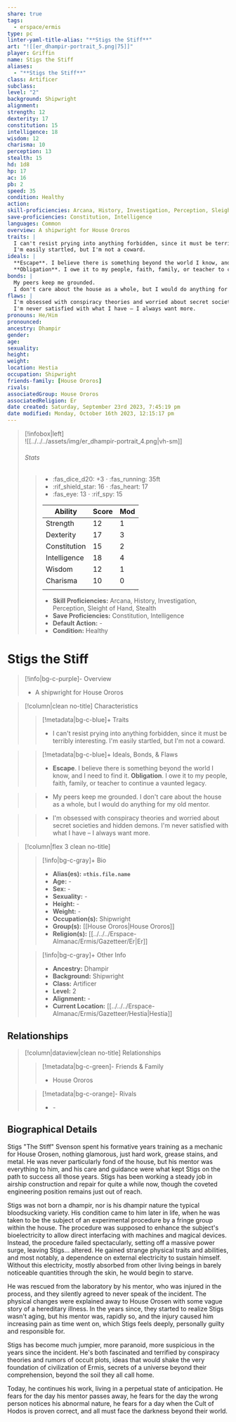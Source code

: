 ```yaml
---
share: true
tags:
  - erspace/ermis
type: pc
linter-yaml-title-alias: "**Stigs the Stiff**"
art: "![[er_dhampir-portrait_5.png|75]]"
player: Griffin
name: Stigs the Stiff
aliases:
  - "**Stigs the Stiff**"
class: Artificer
subclass: 
level: "2"
background: Shipwright
alignment: 
strength: 12
dexterity: 17
constitution: 15
intelligence: 18
wisdom: 12
charisma: 10
perception: 13
stealth: 15
hd: 1d8
hp: 17
ac: 16
pb: 2
speed: 35
condition: Healthy
action: 
skill-proficiencies: Arcana, History, Investigation, Perception, Sleight of Hand, Stealth
save-proficiencies: Constitution, Intelligence
languages: Common
overview: A shipwright for House Ororos
traits: |
  I can't resist prying into anything forbidden, since it must be terribly interesting. 
  I'm easily startled, but I'm not a coward.
ideals: | 
  **Escape**. I believe there is something beyond the world I know, and I need to find it. 
  **Obligation**. I owe it to my people, faith, family, or teacher to continue a vaunted legacy.
bonds: |
  My peers keep me grounded.
  I don't care about the house as a whole, but I would do anything for my old mentor.
flaws: |
  I'm obsessed with conspiracy theories and worried about secret societies and hidden demons. 
  I'm never satisfied with what I have – I always want more.
pronouns: He/Him
pronounced: 
ancestry: Dhampir
gender: 
age: 
sexuality: 
height: 
weight: 
location: Hestia
occupation: Shipwright
friends-family: [House Ororos]
rivals: 
associatedGroup: House Ororos
associatedReligion: Er
date created: Saturday, September 23rd 2023, 7:45:19 pm
date modified: Monday, October 16th 2023, 12:15:17 pm
---
```


>[!infobox|left]  
>![[../../../assets/img/er_dhampir-portrait_4.png|vh-sm]]
>###### Stats
> > -  :fas_dice_d20: \+3 ⋅ :fas_running: 35ft
> > - :rif_shield_star: 16 ⋅ :fas_heart: 17
> > - :fas_eye: 13 ⋅ :rif_spy: 15
> >
> > | Ability      | Score                | Mod                                        |
> > |--------------|----------------------|--------------------------------------------|
> > | Strength     | 12     | 1     |
> > | Dexterity    | 17    | 3    |
> > | Constitution | 15 | 2 |
> > | Intelligence | 18 | 4 |
> > | Wisdom       | 12       | 1       |
> > | Charisma     | 10     | 0     |
> > ||||
> >  - **Skill Proficiencies:** Arcana, History, Investigation, Perception, Sleight of Hand, Stealth
> >  - **Save Proficiencies:** Constitution, Intelligence
> >  - **Default Action:** \-
> >  -  **Condition:** Healthy

# **Stigs the Stiff**
>[!info|bg-c-purple]- Overview
> - A shipwright for House Ororos

>[!column|clean no-title] Characteristics
>> [!metadata|bg-c-blue]+ Traits
>> - I can't resist prying into anything forbidden, since it must be terribly interesting. 
I'm easily startled, but I'm not a coward.

>
>> [!metadata|bg-c-blue]+ Ideals, Bonds, & Flaws
>> -  **Escape**. I believe there is something beyond the world I know, and I need to find it. 
**Obligation**. I owe it to my people, faith, family, or teacher to continue a vaunted legacy.

>> -  My peers keep me grounded.
I don't care about the house as a whole, but I would do anything for my old mentor.

>> -  I'm obsessed with conspiracy theories and worried about secret societies and hidden demons. 
I'm never satisfied with what I have – I always want more.

 
>[!column|flex 3 clean no-title]
>> [!info|bg-c-gray]+ Bio
>> - **Alias(es):** **`=this.file.name`** 
>> - **Age:**  \- 
>> - **Sex:**  \- 
>> - **Sexuality:**  \- 
>> - **Height:**  \- 
>> - **Weight:**  \- 
>> - **Occupation(s):**  Shipwright 
>> - **Group(s):**  [[House Ororos|House Ororos]] 
>> - **Religion(s):**  [[../../../Erspace-Almanac/Ermis/Gazetteer/Er|Er]] 
>
>> [!info|bg-c-gray]+ Other Info 
>> - **Ancestry:**  Dhampir
>> - **Background:** Shipwright
>> - **Class:** Artificer
>> - **Level:** 2
>> - **Alignment:** \-
>> - **Current Location:**  [[../../../Erspace-Almanac/Ermis/Gazetteer/Hestia|Hestia]] 

## Relationships
>[!column|dataview|clean no-title] Relationships
>> [!metadata|bg-c-green]- Friends & Family
>> - House Ororos
>
>> [!metadata|bg-c-orange]- Rivals
>> - \-


## Biographical Details

Stigs "The Stiff" Svenson spent his formative years training as a mechanic for House Orosen, nothing glamorous, just hard work, grease stains, and metal. He was never particularly fond of the house, but his mentor was everything to him, and his care and guidance were what kept Stigs on the path to success all those years. Stigs has been working a steady job in airship construction and repair for quite a while now, though the coveted engineering position remains just out of reach.

Stigs was not born a dhampir, nor is his dhampir nature the typical bloodsucking variety. His condition came to him later in life, when he was taken to be the subject of an experimental procedure by a fringe group within the house. The procedure was supposed to enhance the subject's bioelectricity to allow direct interfacing with machines and magical devices. Instead, the procedure failed spectacularly, setting off a massive power surge, leaving Stigs… altered. He gained strange physical traits and abilities, and most notably, a dependence on external electricity to sustain himself. Without this electricity, mostly absorbed from other living beings in barely noticeable quantities through the skin, he would begin to starve.

He was rescued from the laboratory by his mentor, who was injured in the process, and they silently agreed to never speak of the incident. The physical changes were explained away to House Orosen with some vague story of a hereditary illness. In the years since, they started to realize Stigs wasn't aging, but his mentor was, rapidly so, and the injury caused him increasing pain as time went on, which Stigs feels deeply, personally guilty and responsible for.

Stigs has become much jumpier, more paranoid, more suspicious in the years since the incident. He's both fascinated and terrified by conspiracy theories and rumors of occult plots, ideas that would shake the very foundation of civilization of Ermis, secrets of a universe beyond their comprehension, beyond the soil they all call home.

Today, he continues his work, living in a perpetual state of anticipation. He fears for the day his mentor passes away, he fears for the day the wrong person notices his abnormal nature, he fears for a day when the Cult of Hodos is proven correct, and all must face the darkness beyond their world.